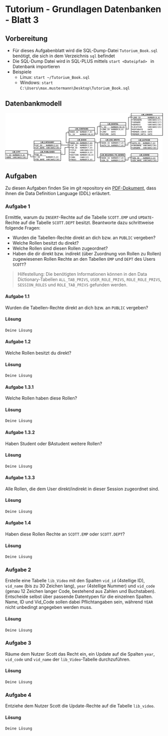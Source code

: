 # Tutorium - Grundlagen Datenbanken - Blatt 3

## Vorbereitung

* Für dieses Aufgabenblatt wird die SQL-Dump-Datei `Tutorium_Book.sql` benötigt, die sich in dem Verzeichnis `sql` befindet
* Die SQL-Dump Datei wird in SQL-PLUS mittels `start <Dateipfad> ` in Datenbank importieren
* Beispiele
  * Linux: `start ~/Tutorium_Book.sql`
  * Windows: `start C:\Users\max.mustermann\Desktop\Tutorium_Book.sql`

## Datenbankmodell
![Datenbankmodell](./img/Schema_mit_Beziehungen.png)

## Aufgaben
Zu diesen Aufgaben finden Sie im git repository ein [PDF-Dokument](./ddl/Wiederholung_DDL.pdf), dass ihnen die Data Definition Language (DDL) erläutert.

### Aufgabe 1
Ermittle, warum du `INSERT`-Rechte auf die Tabelle `SCOTT.EMP` und `UPDATE`-Rechte auf die Tabelle `SCOTT.DEPT` besitzt.
Beantworte dazu schrittweise folgende Fragen:
* Wurden die Tabellen-Rechte direkt an dich bzw. an `PUBLIC` vergeben?
* Welche Rollen besitzt du direkt?
* Welche Rollen sind diesen Rollen zugeordnet?
* Haben die dir direkt bzw. indirekt (über Zuordnung von Rollen zu Rollen) zugewiesenen Rollen Rechte an den Tabellen `EMP` und `DEPT` des Users `SCOTT`?

> Hilfestellung: Die benötigten Informationen können in den Data Dictionary-Tabellen `ALL_TAB_PRIVS`, `USER_ROLE_PRIVS`, `ROLE_ROLE_PRIVS`, `SESSION_ROLES` und `ROLE_TAB_PRIVS` gefunden werden.

#### Aufgabe 1.1
Wurden die Tabellen-Rechte direkt an dich bzw. an `PUBLIC` vergeben?

#### Lösung
```sql
Deine Lösung
```

#### Aufgabe 1.2
Welche Rollen besitzt du direkt?

#### Lösung
```sql
Deine Lösung
```

#### Aufgabe 1.3.1
Welche Rollen haben diese Rollen?

#### Lösung
```sql
Deine Lösung
```

#### Aufgabe 1.3.2
Haben Student oder BAstudent weitere Rollen?

#### Lösung
```sql
Deine Lösung
```

#### Aufgabe 1.3.3
Alle Rollen, die dem User direkt/indirekt in dieser Session zugeordnet sind.

#### Lösung
```sql
Deine Lösung
```

#### Aufgabe 1.4
Haben diese Rollen Rechte an `SCOTT.EMP` oder `SCOTT.DEPT`?

#### Lösung
```sql
Deine Lösung
```

### Aufgabe 2
Erstelle eine Tabelle `lib_Video` mit den Spalten `vid_id` (4stellige ID), `vid_name` (bis zu 30 Zeichen lang), `year` (4stellige Nummer) und `vid_code` (genau 12 Zeichen langer Code, bestehend aus Zahlen und Buchstaben).
Entscheide selbst über passende Datentypen für die einzelnen Spalten. Name, ID und Vid_Code sollen dabei Pflichtangaben sein, während `YEAR` nicht unbedingt angegeben werden muss.

#### Lösung
```sql
Deine Lösung
```

### Aufgabe 3
Räume dem Nutzer Scott das Recht ein, ein Update auf die Spalten `year`, `vid_code` und `vid_name` der `lib_Video`-Tabelle durchzuführen.

#### Lösung
```sql
Deine Lösung
```

### Aufgabe 4
Entziehe dem Nutzer Scott die Update-Rechte auf die Tabelle `lib_video`.

#### Lösung
```sql
Deine Lösung
```

